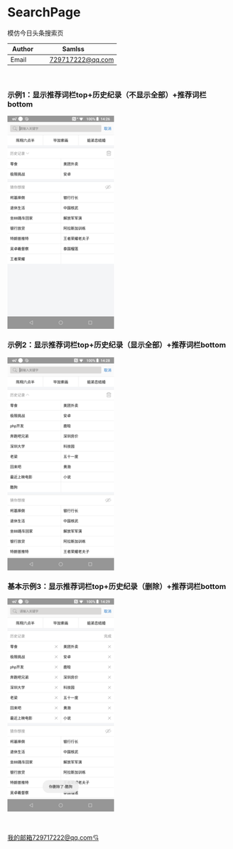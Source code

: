 # SearchPage
模仿今日头条搜索页

| Author        | Samlss           |
| ------------- |:-------------:|
| Email      | 729717222@qq.com |

<br>

### 示例1：显示推荐词栏top+历史纪录（不显示全部）+推荐词栏bottom
 <img src="https://github.com/samlss/SearchPage/blob/master/screenshots/screenshot1.png" width = "240" height = "480" alt="screentshot1" align=center />

### 示例2：显示推荐词栏top+历史纪录（显示全部）+推荐词栏bottom
 <img src="https://github.com/samlss/SearchPage/blob/master/screenshots/screenshot2.png" width = "240" height = "480" alt="screentshot1" align=center />
 
 ### 基本示例3：显示推荐词栏top+历史纪录（删除）+推荐词栏bottom
 <img src="https://github.com/samlss/SearchPage/blob/master/screenshots/screenshot4.png" width = "240" height = "480" alt="screentshot1" align=center />

<br><br>
[我的邮箱729717222@qq.com:cupid:](https://mail.qq.com/)
